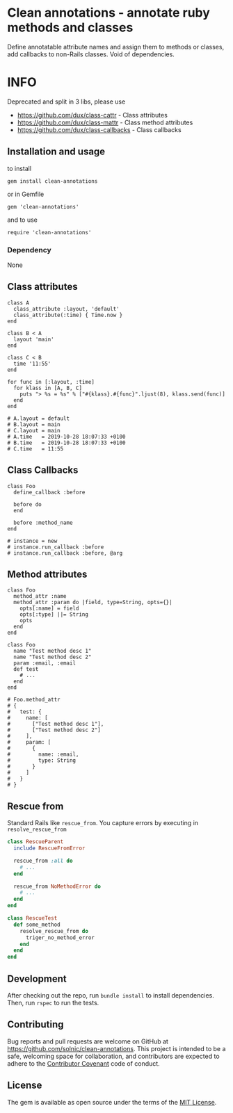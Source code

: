 # Clean annotations - annotate ruby methods and classes

Define annotatable attribute names and assign them to methods or classes, add callbacks to non-Rails classes. Void of dependencies.

# INFO

Deprecated and split in 3 libs, please use 

* https://github.com/dux/class-cattr - Class attributes
* https://github.com/dux/class-mattr - Class method attributes
* https://github.com/dux/class-callbacks - Class callbacks

## Installation and usage

to install

`gem install clean-annotations`

or in Gemfile

`gem 'clean-annotations'`

and to use

`require 'clean-annotations'`

### Dependency

None

## Class attributes

```
class A
  class_attribute :layout, 'default'
  class_attribute(:time) { Time.now }
end

class B < A
  layout 'main'
end

class C < B
  time '11:55'
end

for func in [:layout, :time]
  for klass in [A, B, C]
    puts "> %s = %s" % ["#{klass}.#{func}".ljust(8), klass.send(func)]
  end
end

# A.layout = default
# B.layout = main
# C.layout = main
# A.time   = 2019-10-28 18:07:33 +0100
# B.time   = 2019-10-28 18:07:33 +0100
# C.time   = 11:55
```

## Class Callbacks

```
class Foo
  define_callback :before

  before do
  end

  before :method_name
end

# instance = new
# instance.run_callback :before
# instance.run_callback :before, @arg
```

## Method attributes

```
class Foo
  method_attr :name
  method_attr :param do |field, type=String, opts={}|
    opts[:name] = field
    opts[:type] ||= String
    opts
  end
end

class Foo
  name "Test method desc 1"
  name "Test method desc 2"
  param :email, :email
  def test
    # ...
  end
end

# Foo.method_attr
# {
#   test: {
#     name: [
#       ["Test method desc 1"],
#       ["Test method desc 2"]
#     ],
#     param: [
#       {
#         name: :email,
#         type: String
#       }
#     ]
#   }
# }
```

## Rescue from

Standard Rails like `rescue_from`. You capture errors by executing in `resolve_rescue_from`

```ruby
class RescueParent
  include RescueFromError

  rescue_from :all do
    # ...
  end

  rescue_from NoMethodError do
    # ...
  end
end

class RescueTest
  def some_method
    resolve_rescue_from do
      triger_no_method_error
    end
  end
end
```

## Development

After checking out the repo, run `bundle install` to install dependencies. Then, run `rspec` to run the tests.

## Contributing

Bug reports and pull requests are welcome on GitHub at https://github.com/solnic/clean-annotations.
This project is intended to be a safe, welcoming space for collaboration, and contributors are expected to adhere to the
[Contributor Covenant](http://contributor-covenant.org) code of conduct.

## License

The gem is available as open source under the terms of the [MIT License](https://opensource.org/licenses/MIT).
